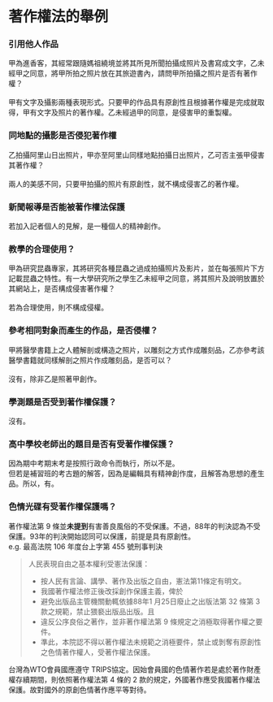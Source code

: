 # 著作權法的舉例

### 引用他人作品

甲為進香客，其經常跟隨媽祖繞境並將其所見所聞拍攝成照片及書寫成文字，乙未經甲之同意，將甲所拍之照片放在其旅遊書內，請問甲所拍攝之照片是否有著作權？\
\
甲有文字及攝影兩種表現形式。只要甲的作品具有原創性且根據著作權是完成就取得，甲有文字及照片的著作權。乙未經過甲的同意，是侵害甲的重製權。

### 同地點的攝影是否侵犯著作權

乙拍攝阿里山日出照片，甲亦至阿里山同樣地點拍攝日出照片，乙可否主張甲侵害其著作權？\
\
兩人的美感不同，只要甲拍攝的照片有原創性，就不構成侵害乙的著作權。

### 新聞報導是否能被著作權法保護

若加入記者個人的見解，是一種個人的精神創作。

### 教學的合理使用？

甲為研究昆蟲專家，其將研究各種昆蟲之過成拍攝照片及影片，並在每張照片下方記載昆蟲之特性。有一大學研究所之學生乙未經甲之同意，將其照片及說明放置於其網站上，是否構成侵害著作權？\
\
若為合理使用，則不構成侵權。

### 參考相同對象而產生的作品，是否侵權？

甲將醫學書籍上之人體解剖或構造之照片，以雕刻之方式作成雕刻品，乙亦參考該醫學書籍就同樣解剖之照片作成雕刻品，是否可以？\
\
沒有，除非乙是照著甲創作。

### 學測題是否受到著作權保護？

沒有。

### 高中學校老師出的題目是否有受著作權保護？

因為期中考期末考是按照行政命令而執行，所以不是。\
但若是補習班的考古題的解答，因為是編輯具有精神創作度，且解答為思想的產生品。所以，有。

### 色情光碟有受著作權保護嗎？

著作權法第 9 條並**未提到**有害善良風俗的不受保護。不過，88年的判決認為不受保護。93年的判決開始認同可以保護，前提是具有原創性。\
e.g. 最高法院 106 年度台上字第 455 號刑事判決

> 人民表現自由之基本權利受憲法保護：&#x20;
>
> * 按人民有言論、講學、著作及出版之自由，憲法第11條定有明文。
> * 我國著作權法修正後改採創作保護主義，俾於
> * 避免出版品主管機關動輒依據88年1 月25日廢止之出版法第 32 條第 3 款之規範，禁止猥褻出版品出版。且
> * 違反公序良俗之著作，並非著作權法第 9 條規定之消極取得著作權之要件。
> * 準此，本院認不得以著作權法未規範之消極要件，禁止或剝奪有原創性之色情著作權人，受著作權法保護。

台灣為WTO會員國應遵守 TRIPS協定。因始會員國的色情著作若是處於著作財產權存續期間，則依照著作權法第 4 條的 2 款的規定，外國著作應受我國著作權法保護。故對國外的原創色情著作應平等對待。

